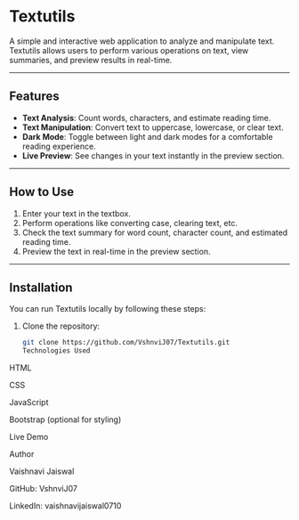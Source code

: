 # Textutils

A simple and interactive web application to analyze and manipulate text. Textutils allows users to perform various operations on text, view summaries, and preview results in real-time.

---

## Features

- **Text Analysis**: Count words, characters, and estimate reading time.
- **Text Manipulation**: Convert text to uppercase, lowercase, or clear text.
- **Dark Mode**: Toggle between light and dark modes for a comfortable reading experience.
- **Live Preview**: See changes in your text instantly in the preview section.

---



## How to Use

1. Enter your text in the textbox.
2. Perform operations like converting case, clearing text, etc.
3. Check the text summary for word count, character count, and estimated reading time.
4. Preview the text in real-time in the preview section.

---

## Installation

You can run Textutils locally by following these steps:

1. Clone the repository:  
   ```bash
   git clone https://github.com/VshnviJ07/Textutils.git
   Technologies Used

HTML

CSS

JavaScript

Bootstrap (optional for styling)

Live Demo



Author

Vaishnavi Jaiswal

GitHub: VshnviJ07

LinkedIn: vaishnavijaiswal0710

